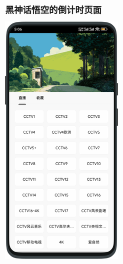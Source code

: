# 黑神话悟空的倒计时页面
<img src="https://raw.githubusercontent.com/944095635/DMC/master/phone.png" width='360'>
